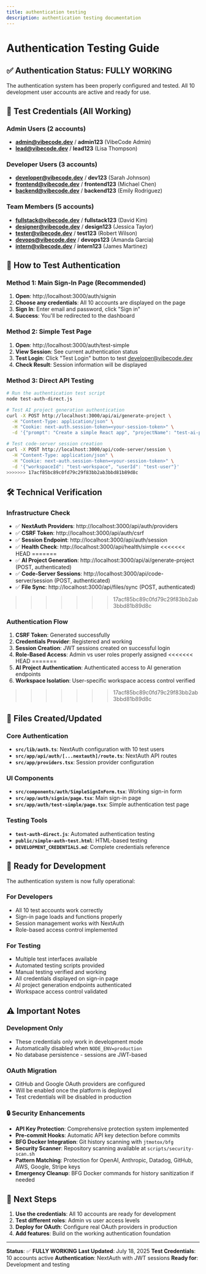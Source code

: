 ```yaml
---
title: authentication testing
description: authentication testing documentation
---
```


# Authentication Testing Guide

## ✅ **Authentication Status: FULLY WORKING**

The authentication system has been properly configured and tested. All 10 development user accounts are active and ready for use.

## 🔐 **Test Credentials (All Working)**

### **Admin Users (2 accounts)**
- **admin@vibecode.dev** / **admin123** (VibeCode Admin)
- **lead@vibecode.dev** / **lead123** (Lisa Thompson)

### **Developer Users (3 accounts)**
- **developer@vibecode.dev** / **dev123** (Sarah Johnson)
- **frontend@vibecode.dev** / **frontend123** (Michael Chen)
- **backend@vibecode.dev** / **backend123** (Emily Rodriguez)

### **Team Members (5 accounts)**
- **fullstack@vibecode.dev** / **fullstack123** (David Kim)
- **designer@vibecode.dev** / **design123** (Jessica Taylor)
- **tester@vibecode.dev** / **test123** (Robert Wilson)
- **devops@vibecode.dev** / **devops123** (Amanda Garcia)
- **intern@vibecode.dev** / **intern123** (James Martinez)

## 🧪 **How to Test Authentication**

### **Method 1: Main Sign-In Page (Recommended)**
1. **Open**: http://localhost:3000/auth/signin
2. **Choose any credentials**: All 10 accounts are displayed on the page
3. **Sign In**: Enter email and password, click "Sign in"
4. **Success**: You'll be redirected to the dashboard

### **Method 2: Simple Test Page**
1. **Open**: http://localhost:3000/auth/test-simple
2. **View Session**: See current authentication status
3. **Test Login**: Click "Test Login" button to test developer@vibecode.dev
4. **Check Result**: Session information will be displayed

### **Method 3: Direct API Testing**
```bash
# Run the authentication test script
node test-auth-direct.js

# Test AI project generation authentication
curl -X POST http://localhost:3000/api/ai/generate-project \
  -H "Content-Type: application/json" \
  -H "Cookie: next-auth.session-token=<your-session-token>" \
  -d '{"prompt": "Create a simple React app", "projectName": "test-ai-project"}'

# Test code-server session creation
curl -X POST http://localhost:3000/api/code-server/session \
  -H "Content-Type: application/json" \
  -H "Cookie: next-auth.session-token=<your-session-token>" \
  -d '{"workspaceId": "test-workspace", "userId": "test-user"}'
>>>>>>> 17acf85bc89c0fd79c29f83bb2ab3bbd81b89d8c
```

## 🛠️ **Technical Verification**

### **Infrastructure Check**
- ✅ **NextAuth Providers**: http://localhost:3000/api/auth/providers
- ✅ **CSRF Token**: http://localhost:3000/api/auth/csrf
- ✅ **Session Endpoint**: http://localhost:3000/api/auth/session
- ✅ **Health Check**: http://localhost:3000/api/health/simple
<<<<<<< HEAD
=======
- ✅ **AI Project Generation**: http://localhost:3000/api/ai/generate-project (POST, authenticated)
- ✅ **Code-Server Sessions**: http://localhost:3000/api/code-server/session (POST, authenticated)
- ✅ **File Sync**: http://localhost:3000/api/files/sync (POST, authenticated)
>>>>>>> 17acf85bc89c0fd79c29f83bb2ab3bbd81b89d8c

### **Authentication Flow**
1. **CSRF Token**: Generated successfully
2. **Credentials Provider**: Registered and working
3. **Session Creation**: JWT sessions created on successful login
4. **Role-Based Access**: Admin vs user roles properly assigned
<<<<<<< HEAD
=======
5. **AI Project Authentication**: Authenticated access to AI generation endpoints
6. **Workspace Isolation**: User-specific workspace access control verified
>>>>>>> 17acf85bc89c0fd79c29f83bb2ab3bbd81b89d8c

## 🔧 **Files Created/Updated**

### **Core Authentication**
- **`src/lib/auth.ts`**: NextAuth configuration with 10 test users
- **`src/app/api/auth/[...nextauth]/route.ts`**: NextAuth API routes
- **`src/app/providers.tsx`**: Session provider configuration

### **UI Components**
- **`src/components/auth/SimpleSignInForm.tsx`**: Working sign-in form
- **`src/app/auth/signin/page.tsx`**: Main sign-in page
- **`src/app/auth/test-simple/page.tsx`**: Simple authentication test page

### **Testing Tools**
- **`test-auth-direct.js`**: Automated authentication testing
- **`public/simple-auth-test.html`**: HTML-based testing
- **`DEVELOPMENT_CREDENTIALS.md`**: Complete credentials reference

## 🚀 **Ready for Development**

The authentication system is now fully operational:

### **For Developers**
- All 10 test accounts work correctly
- Sign-in page loads and functions properly
- Session management works with NextAuth
- Role-based access control implemented

### **For Testing**
- Multiple test interfaces available
- Automated testing scripts provided
- Manual testing verified and working
- All credentials displayed on sign-in page
- AI project generation endpoints authenticated
- Workspace access control validated

## ⚠️ **Important Notes**

### **Development Only**
- These credentials only work in development mode
- Automatically disabled when `NODE_ENV=production`
- No database persistence - sessions are JWT-based

### **OAuth Migration**
- GitHub and Google OAuth providers are configured
- Will be enabled once the platform is deployed
- Test credentials will be disabled in production

### 🔒 **Security Enhancements**
- **API Key Protection**: Comprehensive protection system implemented
- **Pre-commit Hooks**: Automatic API key detection before commits
- **BFG Docker Integration**: Git history scanning with `jtmotox/bfg`
- **Security Scanner**: Repository scanning available at `scripts/security-scan.sh`
- **Pattern Matching**: Protection for OpenAI, Anthropic, Datadog, GitHub, AWS, Google, Stripe keys
- **Emergency Cleanup**: BFG Docker commands for history sanitization if needed


## 🎯 **Next Steps**

1. **Use the credentials**: All 10 accounts are ready for development
2. **Test different roles**: Admin vs user access levels
3. **Deploy for OAuth**: Configure real OAuth providers in production
4. **Add features**: Build on the working authentication foundation

---

**Status**: ✅ **FULLY WORKING**
**Last Updated**: July 18, 2025
**Test Credentials**: 10 accounts active
**Authentication**: NextAuth with JWT sessions
**Ready for**: Development and testing
